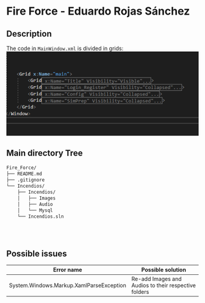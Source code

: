 # Fire Force - Eduardo Rojas Sánchez


## Description
The code in ```MainWindow.xml``` is divided in grids:
![alt text](./Incendios/Incendios/Images/Grid_Structure.png "Title")

## Main directory Tree
```
Fire_Force/
├── README.md
├── .gitignore
└── Incendios/
    ├── Incendios/
    │   ├── Images
    │   ├── Audio
    │   └── Mysql
    └── Incendios.sln
```
<br/><br/>

## Possible issues
|              Error name                |                Possible solution                   |
|----------------------------------------|----------------------------------------------------|
|System.Windows.Markup.XamlParseException|Re-add Images and Audios to their respective folders|
